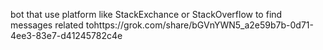 
bot that use platform like StackExchance or StackOverflow to find messages related tohttps://grok.com/share/bGVnYWN5_a2e59b7b-0d71-4ee3-83e7-d41245782c4e